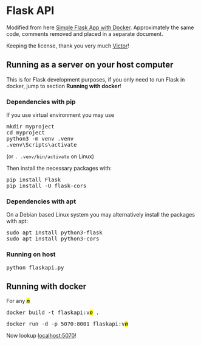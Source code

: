 # Flask API

Modified from here [Simple Flask App with Docker](https://github.com/chesahkalu/Simple-Flask-App-Docker). Approximately the same
code, comments removed and placed in a
separate document.

Keeping the license, thank you very much [Victor](https://github.com/chesahkalu)!

## Running as a server on your host computer

This is for Flask development purposes, if you only need to run
Flask in docker, jump to section **Running with docker**!

### Dependencies with pip

If you use virtual environment you may use

<pre>
mkdir myproject
cd myproject
python3 -m venv .venv
.venv\Scripts\activate
</pre>

(or `. .venv/bin/activate` on Linux)

Then install the necessary packages with:

<pre>
pip install Flask
pip install -U flask-cors
</pre>

### Dependencies with apt

On a Debian based Linux system you may alternatively install
the packages with apt:

<pre>
sudo apt install python3-flask
sudo apt install python3-cors
</pre>

### Running on host

<pre>
python flaskapi.py
</pre>

## Running with docker

For any <i style="background: yellow"><b>n</b></i> 

<pre>
docker build -t flaskapi:v<i style="background: yellow"><b>n</b></i> .
</pre>

<pre>
docker run -d -p 5070:8001 flaskapi:v<i style="background: yellow"><b>n</b></i>
</pre>

Now lookup [localhost:5070](http://localhost:5070/)!